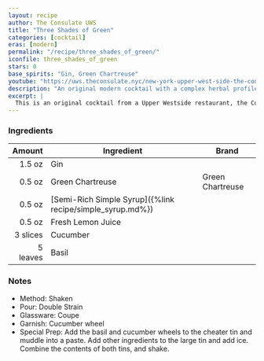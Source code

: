 ```yaml
---
layout: recipe
author: The Consulate UWS
title: "Three Shades of Green"
categories: [cocktail]
eras: [modern]
permalink: "/recipe/three_shades_of_green/"
iconfile: three_shades_of_green
stars: 0
base_spirits: "Gin, Green Chartreuse"
youtube: "https://uws.theconsulate.nyc/new-york-upper-west-side-the-consulate-drink-menu"
description: "An original modern cocktail with a complex herbal profile from gin and Green Chartreuse."
excerpt: |
  This is an original cocktail from a Upper Westside restaurant, the Consulate.
---
```


### Ingredients

|   Amount | Ingredient                                                | Brand            |
| -------: | --------------------------------------------------------- | ---------------- |
|   1.5 oz | Gin                                                       |
|   0.5 oz | Green Chartreuse                                          | Green Chartreuse |
|   0.5 oz | [Semi-Rich Simple Syrup]({%link recipe/simple_syrup.md%}) |
|   0.5 oz | Fresh Lemon Juice                                         |
| 3 slices | Cucumber                                                  |
| 5 leaves | Basil                                                     |

### Notes

- Method: Shaken
- Pour: Double Strain
- Glassware: Coupe
- Garnish: Cucumber wheel
- Special Prep: Add the basil and cucumber wheels to the cheater tin and muddle into a paste. Add other ingredients to the large tin and add ice. Combine the contents of both tins, and shake.
